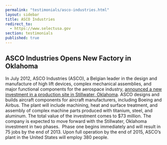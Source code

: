 ```yaml
---
permalink: "testimonials/asco-industries.html"
layout: sidebar
title: ASCO Industries
redirect_to:
  - https://www.selectusa.gov
section: testimonials
published: true
---
```

 

## ASCO Industries Opens New Factory in Oklahoma

In July 2012, ASCO Industries (ASCO), a Belgian leader in the design and manufacture of high lift devices, complex mechanical assemblies, and major functional components for the aerospace industry, [announced a new investment in a production site in Stillwater, Oklahoma](http://stateimpact.npr.org/oklahoma/2012/07/09/asco-aerospace-expansion-means-hundreds-of-jobs-in-stillwater/). ASCO designs and builds aircraft components for aircraft manufacturers, including Boeing and Airbus. The plant will include machining, heat and surface treatment, and assembly of complex machine parts produced with titanium, steel, and aluminum.&nbsp;The total value of the investment comes to $73 million. The company is expected to move forward with the Stillwater, Oklahoma investment in two phases.&nbsp; Phase one begins immediately and will result in 75 jobs by the end of 2013. Upon full operation by the end of 2015, ASCO’s plant in the United States will employ 380 people.&nbsp;
